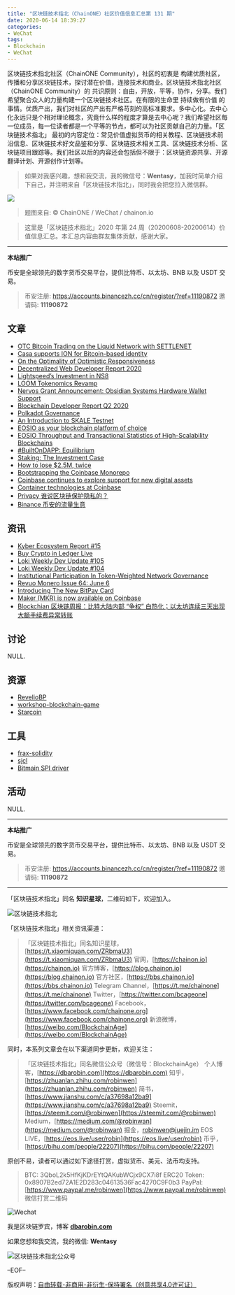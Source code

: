 ```yaml
---
title: "区块链技术指北（ChainONE）社区价值信息汇总第 131 期"
date: 2020-06-14 18:39:27
categories:
- WeChat
tags:
- Blockchain
- WeChat
---
```

区块链技术指北社区（ChainONE Community），社区的初衷是 构建优质社区，传播和分享区块链技术，探讨潜在价值，连接技术和商业。区块链技术指北社区（ChainONE Community）的 共识原则：自由，开放，平等，协作，分享。我们希望聚合众人的力量构建一个区块链技术社区。在有限的生命里 持续做有价值 的事情。优质产出，我们对社区的产出有严格苛刻的高标准要求。多中心化。去中心化永远只是个相对理论概念，究竟什么样的程度才算是去中心呢？我们希望社区每一位成员，每一位读者都是一个平等的节点，都可以为社区贡献自己的力量。「区块链技术指北」 最初的内容定位：常见价值虚拟货币的相关教程、区块链技术前沿信息、区块链技术好文品鉴和分享、区块链技术相关工具、区块链技术分析、区块链项目跟踪等。我们社区以后的内容还会包括但不限于：区块链资源共享、开源翻译计划、开源创作计划等。
<!-- more -->

> 如果对我感兴趣，想和我交流，我的微信号：**Wentasy**，加我时简单介绍下自己，并注明来自「区块链技术指北」，同时我会把您拉入微信群。

![](https://cdn.dbarobin.com/EFxCQjC.png)

> 题图来自: © ChainONE / WeChat / chainon.io

> 这里是「区块链技术指北」2020 年第 24 周（20200608-20200614）价值信息汇总。本汇总内容由群友集体贡献，感谢大家。

***

**本站推广**

币安是全球领先的数字货币交易平台，提供比特币、以太坊、BNB 以及 USDT 交易。

> 币安注册: https://accounts.binancezh.cc/cn/register/?ref=11190872
> 邀请码: **11190872**

## 文章

* [OTC Bitcoin Trading on the Liquid Network with SETTLENET](https://bbs.chainon.io/d/5816)
* [Casa supports ION for Bitcoin-based identity](https://bbs.chainon.io/d/5817)
* [On the Optimality of Optimistic Responsiveness](https://bbs.chainon.io/d/5818)
* [Decentralized Web Developer Report 2020](https://bbs.chainon.io/d/5819)
* [Lightspeed’s Investment in NS8](https://bbs.chainon.io/d/5821)
* [LOOM Tokenomics Revamp](https://bbs.chainon.io/d/5823)
* [Nervos Grant Announcement: Obsidian Systems Hardware Wallet Support](https://bbs.chainon.io/d/5826)
* [Blockchain Developer Report Q2 2020](https://bbs.chainon.io/d/5827)
* [Polkadot Governance](https://bbs.chainon.io/d/5829)
* [An Introduction to SKALE Testnet](https://bbs.chainon.io/d/5831)
* [EOSIO as your blockchain platform of choice](https://bbs.chainon.io/d/5832)
* [EOSIO Throughput and Transactional Statistics of High-Scalability Blockchains](https://bbs.chainon.io/d/5833)
* [#BuiltOnDAPP: Equilibrium](https://bbs.chainon.io/d/5834)
* [Staking: The Investment Case](https://bbs.chainon.io/d/5835)
* [How to lose $2.5M, twice](https://bbs.chainon.io/d/5836)
* [Bootstrapping the Coinbase Monorepo](https://bbs.chainon.io/d/5838)
* [Coinbase continues to explore support for new digital assets](https://bbs.chainon.io/d/5840)
* [Container technologies at Coinbase](https://bbs.chainon.io/d/5841)
* [Privacy 谁说区块链保护隐私的？](https://bbs.chainon.io/d/5849)
* [Binance 币安的流量生意](https://bbs.chainon.io/d/5850)

## 资讯

* [Kyber Ecosystem Report #15](https://bbs.chainon.io/d/5820)
* [Buy Crypto in Ledger Live](https://bbs.chainon.io/d/5822)
* [Loki Weekly Dev Update #105](https://bbs.chainon.io/d/5824)
* [Loki Weekly Dev Update #104](https://bbs.chainon.io/d/5825)
* [Institutional Participation In Token-Weighted Network Governance](https://bbs.chainon.io/d/5828)
* [Revuo Monero Issue 64: June 6](https://bbs.chainon.io/d/5830)
* [Introducing The New BitPay Card](https://bbs.chainon.io/d/5837)
* [Maker (MKR) is now available on Coinbase](https://bbs.chainon.io/d/5839)
* [Blockchian 区块链周报：比特大陆内部 “争权” 白热化；以太坊连续三天出现大额手续费异常转账](https://bbs.chainon.io/d/5848)

## 讨论

NULL.

## 资源

* [RevelioBP](https://bbs.chainon.io/d/5842)
* [workshop-blockchain-game](https://bbs.chainon.io/d/5843)
* [Starcoin](https://bbs.chainon.io/d/5844)

## 工具

* [frax-solidity](https://bbs.chainon.io/d/5845)
* [sjcl](https://bbs.chainon.io/d/5846)
* [Bitmain SPI driver](https://bbs.chainon.io/d/5847)

## 活动

NULL.

***

**本站推广**

币安是全球领先的数字货币交易平台，提供比特币、以太坊、BNB 以及 USDT 交易。

> 币安注册: https://accounts.binancezh.cc/cn/register/?ref=11190872
> 邀请码: **11190872**

***

「区块链技术指北」同名 **知识星球**，二维码如下，欢迎加入。

![区块链技术指北](https://cdn.dbarobin.com/3YzonTR.png)

「区块链技术指北」相关资讯渠道：

> 「区块链技术指北」同名知识星球，[https://t.xiaomiquan.com/ZRbmaU3](https://t.xiaomiquan.com/ZRbmaU3)
> 官网，[https://chainon.io](https://chainon.io)
> 官方博客，[https://blog.chainon.io](https://blog.chainon.io)
> 官方社区，[https://bbs.chainon.io](https://bbs.chainon.io)
> Telegram Channel，[https://t.me/chainone](https://t.me/chainone)
> Twitter，[https://twitter.com/bcageone](https://twitter.com/bcageone)
> Facebook，[https://www.facebook.com/chainone.org](https://www.facebook.com/chainone.org)
> 新浪微博，[https://weibo.com/BlockchainAge](https://weibo.com/BlockchainAge)

同时，本系列文章会在以下渠道同步更新，欢迎关注：

> 「区块链技术指北」同名微信公众号（微信号：BlockchainAge）
> 个人博客，[https://dbarobin.com](https://dbarobin.com)
> 知乎，[https://zhuanlan.zhihu.com/robinwen](https://zhuanlan.zhihu.com/robinwen)
> 简书，[https://www.jianshu.com/c/a37698a12ba9](https://www.jianshu.com/c/a37698a12ba9)
> Steemit，[https://steemit.com/@robinwen](https://steemit.com/@robinwen)
> Medium，[https://medium.com/@robinwan](https://medium.com/@robinwan)
> 掘金，[robinwen@juejin.im](https://juejin.im/user/5673ccae60b2260ee435f89a/posts)
> EOS LIVE，[https://eos.live/user/robin](https://eos.live/user/robin)
> 币乎，[https://bihu.com/people/22207](https://bihu.com/people/22207)

原创不易，读者可以通过如下途径打赏，虚拟货币、美元、法币均支持。

> BTC: 3QboL2k5HfKjKDrEYtQAKubWCjx9CX7i8f
> ERC20 Token: 0x8907B2ed72A1E2D283c04613536Fac4270C9F0b3
> PayPal: [https://www.paypal.me/robinwen](https://www.paypal.me/robinwen)
> 微信打赏二维码

![Wechat](https://cdn.dbarobin.com/SzoNl5b.jpg)

我是区块链罗宾，博客 **[dbarobin.com](https://dbarobin.com/)**

如果您想和我交流，我的微信: **Wentasy**

![区块链技术指北公众号](https://cdn.dbarobin.com/w0wignb.png)

–EOF–

版权声明：[自由转载-非商用-非衍生-保持署名（创意共享4.0许可证）](http://creativecommons.org/licenses/by-nc-nd/4.0/deed.zh)